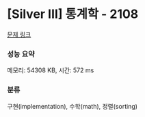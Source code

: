 # [Silver III] 통계학 - 2108 

[문제 링크](https://www.acmicpc.net/problem/2108) 

### 성능 요약

메모리: 54308 KB, 시간: 572 ms

### 분류

구현(implementation), 수학(math), 정렬(sorting)

